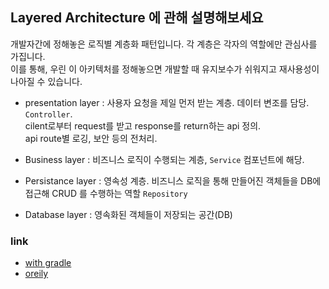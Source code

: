 ## Layered Architecture 에 관해 설명해보세요
개발자간에 정해놓은 로직별 계층화 패턴입니다. 각 계층은 각자의 역할에만 관심사를 가집니다.  
이를 통해, 우린 이 아키텍처를 정해놓으면 개발할 때 유지보수가 쉬워지고 재사용성이 나아질 수 있습니다.  

- presentation layer : 사용자 요청을 제일 먼저 받는 계층. 데이터 변조를 담당. `Controller`.  
cilent로부터 request를 받고 response를 return하는 api 정의.  
api route별 로깅, 보안 등의 전처리.  
  
- Business layer : 비즈니스 로직이 수행되는 계층, `Service` 컴포넌트에 해당. 
- Persistance layer : 영속성 계층. 비즈니스 로직을 통해 만들어진 객체들을 DB에 접근해 CRUD 를 수행하는 역할 `Repository`
- Database layer : 영속화된 객체들이 저장되는 공간(DB)




### link

- [with gradle](https://medium.com/riiid-teamblog-kr/gradle%EA%B3%BC-%ED%95%A8%EA%BB%98%ED%95%98%EB%8A%94-backend-layered-architecture-97117b344ba8)
- [oreily](https://www.oreilly.com/library/view/software-architecture-patterns/9781491971437/ch01.html)
